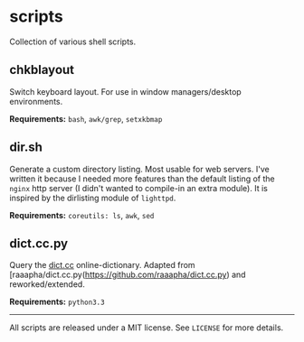 scripts
=======

Collection of various shell scripts.

chkblayout
----------
Switch keyboard layout. For use in window managers/desktop environments.

__Requirements:__ `bash`, `awk/grep`, `setxkbmap`

dir.sh
------
Generate a custom directory listing. Most usable for web servers. I've written
it because I needed more features than the default listing of the `nginx` http
server (I didn't wanted to compile-in an extra module). It is inspired by the
dirlisting module of `lighttpd`.

__Requirements:__ `coreutils: ls`, `awk`, `sed`

dict.cc.py
----------
Query the [dict.cc](http://www.dict.cc) online-dictionary. Adapted from
[raaapha/dict.cc.py(https://github.com/raaapha/dict.cc.py) and
reworked/extended.

__Requirements:__ `python3.3`

- - -
All scripts are released under a MIT license. See `LICENSE` for more details.
